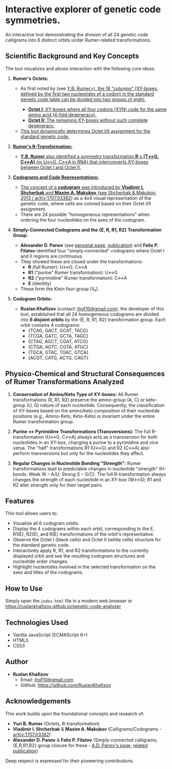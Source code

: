 # Interactive explorer of genetic code symmetries.

An interactive tool demonstrating the division of all 24 genetic code calligrams into 6 distinct orbits under Rumer-related transformations.

## Scientific Background and Key Concepts

The tool visualizes and allows interaction with the following core ideas:

1.  **Rumer's Octets:**
    *   As first noted by (see <a href="https://www.prometeus.nsc.ru/science/schools/rumer/works/1968.ssi" target="_blank" rel="noopener noreferrer">Y.B. Rumer>), the 16 "columns" (XY-boxes, defined by the first two nucleotides of a codon) in the standard genetic code table can be divided into two groups of eight:
        *   **Octet I:** XY-boxes where all four codons (XYN) code for the same amino acid (4-fold degeneracy).
        *   **Octet II:** The remaining XY-boxes without such complete degeneracy.
    *   This tool dynamically determines Octet I/II assignment for the standard genetic code.

2.  **Rumer's R-Transformation:**
    *   **Y.B. Rumer** also identified a symmetry transformation **R = (T↔G, C↔A)** (or U↔G, C↔A in RNA) that interconverts XY-boxes between Octet I and Octet II.

3.  **Codograms and Code Representations:**
    *   The concept of a **codogram** was introduced by **Vladimir I. Shcherbak** and **Maxim A. Makukov** (see <a href="https://arxiv.org/pdf/1707.03382" target="_blank" rel="noopener noreferrer">Shcherbak & Makukov, 2013 / arXiv:1707.03382</a>) as a 4x4 visual representation of the genetic code, where cells are colored based on their Octet I/II assignment.
    *   There are 24 possible "homogeneous representations" when ordering the four nucleotides on the axes of the codogram.

4.  **Simply-Connected Codograms and the {E, R, R1, R2} Transformation Group:**
    *   **Alexander D. Panov** (see <a href="http://dec1.sinp.msu.ru/~panov" target="_blank" rel="noopener noreferrer">personal page</a>, <a href="https://www.socionauki.ru/news/3562368" target="_blank" rel="noopener noreferrer">publication</a>) and **Felix P. Filatov** identified four "simply-connected" codograms where Octet I and II regions are continuous.
    *   They showed these are closed under the transformations:
        *   **R** (full Rumer): U↔G, C↔A
        *   **R1** ("purine" Rumer transformation): U↔G
        *   **R2** ("pyrimidine" Rumer transformation): C↔A
        *   **E** (identity)
    *   These form the Klein four-group (V₄).

5.  **Codogram Orbits:**
    *   **Ruslan Khafizov** (contact: <a href="mailto:jhgf10@gmail.com">jhgf10@gmail.com</a>), the developer of this tool, established that all 24 homogeneous codograms are divided into **6 disjoint orbits** by the {E, R, R1, R2} transformation group. Each orbit contains 4 codograms:
        *   {TCAG, GACT, GCAT, TACG}
        *   {TCGA, GATC, GCTA, TAGC}
        *   {CTAG, AGCT, CGAT, ATCG}
        *   {CTGA, AGTC, CGTA, ATGC}
        *   {TGCA, GTAC, TGAC, GTCA}
        *   {ACGT, CATG, ACTG, CAGT}

## Physico-Chemical and Structural Consequences of Rumer Transformations Analyzed

1.  **Conservation of Amino/Keto Type of XY-boxes:**
    All Rumer transformations (R, R1, R2) preserve the amino-group (A, C) or keto-group (U, G) nature of each nucleotide. Consequently, the classification of XY-boxes based on the amino/keto composition of their nucleotide positions (e.g., Amino-Keto, Keto-Keto) is invariant under the entire Rumer transformation group.

2.  **Purine ↔ Pyrimidine Transformations (Transversions):**
    The full R-transformation (U↔G, C↔A) always acts as a transversion for both nucleotides in an XY-box, changing a purine to a pyrimidine and vice versa. The "half" transformations R1 (U↔G) and R2 (C↔A) also perform transversions but only for the nucleotides they affect.

3.  **Regular Changes in Nucleotide Bonding "Strength":**
    Rumer transformations lead to predictable changes in nucleotide "strength" (H-bonds: Weak W – A/U; Strong S – G/C). The full R-transformation always changes the strength of each nucleotide in an XY-box (W↔S); R1 and R2 alter strength only for their target pairs.

## Features

This tool allows users to:

*   Visualize all 6 codogram orbits.
*   Display the 4 codograms within each orbit, corresponding to the E, R1(E), R2(E), and R(E) transformations of the orbit's representative.
*   Observe the Octet I (black cells) and Octet II (white cells) structure for the standard genetic code.
*   Interactively apply R, R1, and R2 transformations to the currently displayed orbit and see the resulting codogram structures and nucleotide order changes.
*   Highlight nucleotides involved in the selected transformation on the axes and titles of the codograms.

## How to Use

Simply open the `index.html` file in a modern web browser or https://ruslankhafizov.github.io/genetic-code-analyzer

## Technologies Used

*   Vanilla JavaScript (ECMAScript 6+)
*   HTML5
*   CSS3

## Author

*   **Ruslan Khafizov**
    *   Email: <a href="mailto:jhgf10@gmail.com">jhgf10@gmail.com</a>
    *   GitHub: https://github.com/RuslanKhafizov

## Acknowledgements

This work builds upon the foundational concepts and research of:

*   **Yuri B. Rumer** (Octets, R-transformation)
*   **Vladimir I. Shcherbak** & **Maxim A. Makukov** (Calligrams/Codograms - <a href="https://arxiv.org/pdf/1707.03382" target="_blank" rel="noopener noreferrer">arXiv:1707.03382</a>)
*   **Alexander D. Panov** & **Felix P. Filatov** (Simply-connected calligrams, {E,R,R1,R2} group closure for these - <a href="http://dec1.sinp.msu.ru/~panov" target="_blank" rel="noopener noreferrer">A.D. Panov's page</a>, <a href="https://www.socionauki.ru/news/3562368" target="_blank" rel="noopener noreferrer">related publication</a>)

Deep respect is expressed for their pioneering contributions.
